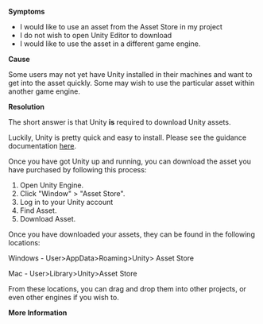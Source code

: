 
        

<span class="wysiwyg-underline">**Symptoms** </span>

*   <span>I would like to use an asset from the Asset Store in my project</span>
*   <span>I do not wish to open Unity Editor to download</span>
*   <span>I would like to use the asset in a different game engine.</span>

<span class="wysiwyg-underline">**Cause** </span>

<span>Some users may not yet have Unity installed in their machines and want to get into the asset quickly. Some may wish to use the particular asset within another game engine.</span>

<span class="wysiwyg-underline">**Resolution** </span>

<span>The short answer is that Unity **is** required to download Unity assets. </span>

<span>Luckily, Unity is pretty quick and easy to install. Please see the guidance documentation [here](http://docs.unity3d.com/Manual/InstallingUnity.html).</span>

<span>Once you have got Unity up and running, you can download the asset you have purchased by following this process:</span>

1.  <span> Open Unity Engine.</span>
2.  <span> Click "Window" > "Asset Store".</span>
3.  <span> Log in to your Unity account</span>
4.  <span> Find Asset.</span>
5.  <span> Download Asset.</span>

<span>Once you have downloaded your assets, they can be found in the following locations:</span>

<span>Windows - User>AppData>Roaming>Unity> Asset Store</span>

<span>Mac - User>Library>Unity>Asset Store</span>

<span>From these locations, you can drag and drop them into other projects, or even other engines if you wish to.</span>

<span class="wysiwyg-underline">**More Information** </span>

      